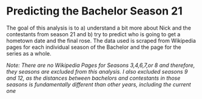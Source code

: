 Predicting the Bachelor Season 21
================

The goal of this analysis is to a) understand a bit more about Nick and the contestants from season 21 and b) try to predict who is going to get a hometown date and the final rose. The data used is scraped from Wikipedia pages for each individual season of the Bachelor and the page for the series as a whole.

*Note: There are no Wikipedia Pages for Seasons 3,4,6,7,or 8 and therefore, they seasons are excluded from this analysis. I also excluded seasons 9 and 12, as the distances between bachelors and contestants in those seasons is fundamentally different than other years, including the current one*

